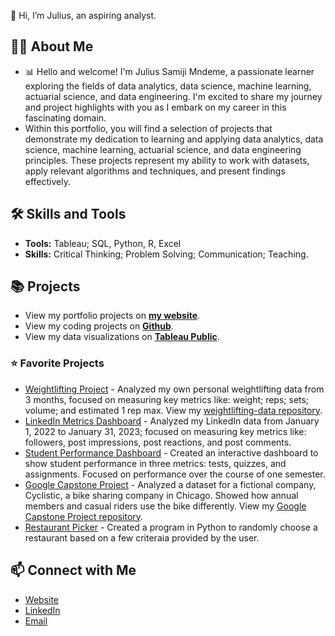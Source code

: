 👋 Hi, I’m Julius, an aspiring analyst. 

## 🙋‍♀️ About Me
- 📊 Hello and welcome! I'm Julius Samiji Mndeme, a passionate learner exploring the fields of data analytics, data science, machine learning, actuarial science, and data engineering. I'm excited to share my journey and project highlights with you as I embark on my career in this fascinating domain.
- Within this portfolio, you will find a selection of projects that demonstrate my dedication to learning and applying data analytics, data science, machine learning, actuarial science, and data engineering principles. These projects represent my ability to work with datasets, apply relevant algorithms and techniques, and present findings effectively.


## 🛠 Skills and Tools
- **Tools:** Tableau; SQL, Python, R, Excel 
- **Skills:** Critical Thinking; Problem Solving; Communication; Teaching.

## 📚 Projects
- View my portfolio projects on [**my website**](https://sites.google.com/view/juliussamijimndemeportfolio/home). 
- View my coding projects on [**Github**](https://github.com/JuliusSamijiMndeme?tab=repositories).
- View my data visualizations on [**Tableau Public**](https://public.tableau.com/app/profile/juliusmndeme).

### ⭐ Favorite Projects
- [Weightlifting Project](https://public.tableau.com/app/profile/kellyjadams/viz/WeightliftingProject/Final) - Analyzed my own personal weightlifting data from 3 months, focused on measuring key metrics like: weight; reps; sets; volume; and estimated 1 rep max. View my [weightlifting-data repository](https://github.com/kellyjadams/weightlifting-data).
- [LinkedIn Metrics Dashboard](https://public.tableau.com/app/profile/kellyjadams/viz/LinkedInDashboard_16752261218800/Final) - Analyzed my LinkedIn data from January 1, 2022 to January 31, 2023; focused on measuring key metrics like: followers, post impressions, post reactions, and post comments. 
- [Student Performance Dashboard](https://public.tableau.com/app/profile/kellyjadams/viz/StudentPerformanceDashboard_16745159154300/FinalDashboard) - Created an interactive dashboard to show student performance in three metrics: tests, quizzes, and assignments. Focused on performance over the course of one semester.
- [Google Capstone Project](https://public.tableau.com/app/profile/kellyjadams/viz/GoogleCapstoneProjectCyclistic/Dashboard) - Analyzed a dataset for a fictional company, Cyclistic, a bike sharing company in Chicago. Showed how annual members and casual riders use the bike differently. View my [Google Capstone Project repository](https://github.com/kellyjadams/google-capstone-project).  
- [Restaurant Picker](https://github.com/kellyjadams/restaurant-picker) - Created a program in Python to randomly choose a restaurant based on a few criteraia provided by the user. 
 

## 📫 Connect with Me
- [Website](https://sites.google.com/view/juliussamijimndemeportfolio/home) 
- [LinkedIn](https://www.linkedin.com/in/jsm100)
- [Email](mailto:mndemejulius7@gmail.com)


